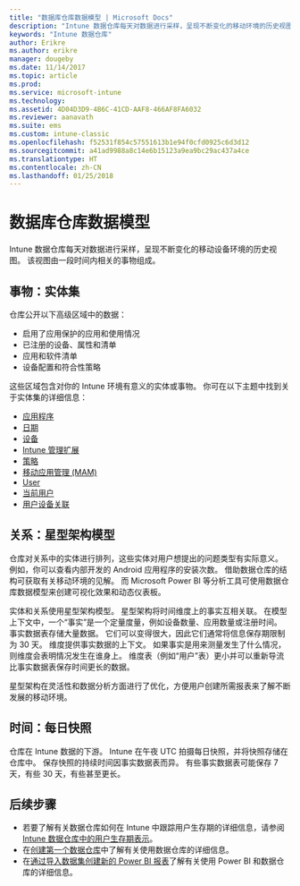 ```yaml
---
title: "数据库仓库数据模型 | Microsoft Docs"
description: "Intune 数据仓库每天对数据进行采样，呈现不断变化的移动环境的历史视图。"
keywords: "Intune 数据仓库"
author: Erikre
ms.author: erikre
manager: dougeby
ms.date: 11/14/2017
ms.topic: article
ms.prod: 
ms.service: microsoft-intune
ms.technology: 
ms.assetid: 4D04D3D9-4B6C-41CD-AAF8-466AF8FA6032
ms.reviewer: aanavath
ms.suite: ems
ms.custom: intune-classic
ms.openlocfilehash: f52531f854c57551613b1e94f0cfd0925c6d3d12
ms.sourcegitcommit: a41ad9988a8c14e6b15123a9ea9bc29ac437a4ce
ms.translationtype: HT
ms.contentlocale: zh-CN
ms.lasthandoff: 01/25/2018
---
```

# <a name="data-warehouse-data-model"></a>数据库仓库数据模型

Intune 数据仓库每天对数据进行采样，呈现不断变化的移动设备环境的历史视图。 该视图由一段时间内相关的事物组成。

## <a name="things-entity-sets"></a>事物：实体集

仓库公开以下高级区域中的数据：

  -  启用了应用保护的应用和使用情况
  -  已注册的设备、属性和清单
  -  应用和软件清单
  -  设备配置和符合性策略

这些区域包含对你的 Intune 环境有意义的实体或事物。 你可在以下主题中找到关于实体集的详细信息：

  -  [应用程序](reports-ref-application.md)
  -  [日期](reports-ref-date.md)
  -  [设备](reports-ref-devices.md)
  -  [Intune 管理扩展](reports-ref-intunemanagementextension.md)
  -  [策略](reports-ref-policy.md)
  -  [移动应用管理 (MAM)](reports-ref-mobile-app-management.md)
  -  [User](reports-ref-user.md)
  -  [当前用户](reports-ref-current-user.md)
  -  [用户设备关联](reports-ref-user-device.md)

## <a name="relationships-star-schema-model"></a>关系：星型架构模型

仓库对关系中的实体进行排列，这些实体对用户想提出的问题类型有实际意义。 例如，你可以查看内部开发的 Android 应用程序的安装次数。 借助数据仓库的结构可获取有关移动环境的见解。 而 Microsoft Power BI 等分析工具可使用数据仓库数据模型来创建可视化效果和动态仪表板。

实体和关系使用星型架构模型。 星型架构将时间维度上的事实互相关联。 在模型上下文中，一个“事实”是一个定量度量，例如设备数量、应用数量或注册时间。 事实数据表存储大量数据。 它们可以变得很大，因此它们通常将信息保存期限制为 30 天。 维度提供事实数据的上下文。 如果事实是用来测量发生了什么情况，则维度会表明情况发生在谁身上。 维度表（例如“用户”表）更小并可以重新导流比事实数据表保存时间更长的数据。 

星型架构在灵活性和数据分析方面进行了优化，方便用户创建所需报表来了解不断发展的移动环境。

## <a name="time-daily-snapshots"></a>时间：每日快照

仓库在 Intune 数据的下游。 Intune 在午夜 UTC 拍摄每日快照，并将快照存储在仓库中。 保存快照的持续时间因事实数据表而异。 有些事实数据表可能保存 7 天，有些 30 天，有些甚至更长。

## <a name="next-steps"></a>后续步骤

 - 若要了解有关数据仓库如何在 Intune 中跟踪用户生存期的详细信息，请参阅 [Intune 数据仓库中的用户生存期表示](reports-ref-user-timeline.md)。
 - 在[创建第一个数据仓库](https://www.codeproject.com/Articles/652108/Create-First-Data-WareHouse)中了解有关使用数据仓库的详细信息。
 - 在[通过导入数据集创建新的 Power BI 报表](https://powerbi.microsoft.com/documentation/powerbi-service-create-a-new-report/)了解有关使用 Power BI 和数据仓库的详细信息。 
